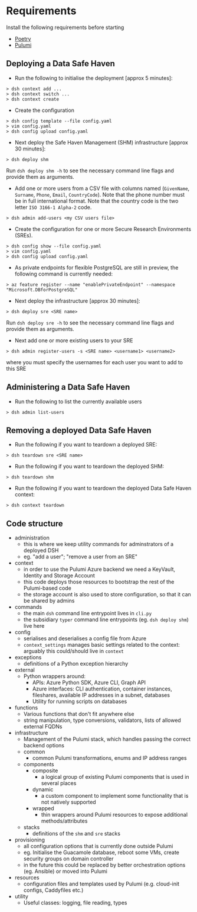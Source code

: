# Requirements

Install the following requirements before starting

- [Poetry](https://python-poetry.org/docs/#installation)
- [Pulumi](https://www.pulumi.com/docs/get-started/install/)

## Deploying a Data Safe Haven

- Run the following to initialise the deployment [approx 5 minutes]:

```console
> dsh context add ...
> dsh context switch ...
> dsh context create
```

- Create the configuration

```console
> dsh config template --file config.yaml
> vim config.yaml
> dsh config upload config.yaml
```

- Next deploy the Safe Haven Management (SHM) infrastructure [approx 30 minutes]:

```console
> dsh deploy shm
```

Run `dsh deploy shm -h` to see the necessary command line flags and provide them as arguments.

- Add one or more users from a CSV file with columns named (`GivenName`, `Surname`, `Phone`, `Email`, `CountryCode`).
  Note that the phone number must be in full international format.
  Note that the country code is the two letter `ISO 3166-1 Alpha-2` code.

```console
> dsh admin add-users <my CSV users file>
```

- Create the configuration for one or more Secure Research Environments (SREs).

```console
> dsh config show --file config.yaml
> vim config.yaml
> dsh config upload config.yaml
```

- As private endpoints for flexible PostgreSQL are still in preview, the following command is currently needed:

```console
> az feature register --name "enablePrivateEndpoint" --namespace "Microsoft.DBforPostgreSQL"
```

- Next deploy the infrastructure  [approx 30 minutes]:

```console
> dsh deploy sre <SRE name>
```

Run `dsh deploy sre -h` to see the necessary command line flags and provide them as arguments.

- Next add one or more existing users to your SRE

```console
> dsh admin register-users -s <SRE name> <username1> <username2>
```

where you must specify the usernames for each user you want to add to this SRE

## Administering a Data Safe Haven

- Run the following to list the currently available users

```console
> dsh admin list-users
```

## Removing a deployed Data Safe Haven

- Run the following if you want to teardown a deployed SRE:

```console
> dsh teardown sre <SRE name>
```

- Run the following if you want to teardown the deployed SHM:

```console
> dsh teardown shm
```

- Run the following if you want to teardown the deployed Data Safe Haven context:

```console
> dsh context teardown
```

## Code structure

- administration
    - this is where we keep utility commands for adminstrators of a deployed DSH
    - eg. "add a user"; "remove a user from an SRE"
- context
    - in order to use the Pulumi Azure backend we need a KeyVault, Identity and Storage Account
    - this code deploys those resources to bootstrap the rest of the Pulumi-based code
    - the storage account is also used to store configuration, so that it can be shared by admins
- commands
    - the main `dsh` command line entrypoint lives in `cli.py`
    - the subsidiary `typer` command line entrypoints (eg. `dsh deploy shm`) live here
- config
    - serialises and deserialises a config file from Azure
    - `context_settings` manages basic settings related to the context: arguably this could/should live in `context`
- exceptions
    - definitions of a Python exception hierarchy
- external
    - Python wrappers around:
        - APIs: Azure Python SDK, Azure CLI, Graph API
        - Azure interfaces: CLI authentication, container instances, fileshares, available IP addresses in a subnet, databases
        - Utility for running scripts on databases
- functions
    - Various functions that don't fit anywhere else
    - string manipulation, type conversions, validators, lists of allowed external FQDNs
- infrastructure
    - Management of the Pulumi stack, which handles passing the correct backend options
    - common
        - common Pulumi transformations, enums and IP address ranges
    - components
        - composite
            - a logical group of existing Pulumi components that is used in several places
        - dynamic
            - a custom component to implement some functionality that is not natively supported
        - wrapped
            - thin wrappers around Pulumi resources to expose additional methods/attributes
    - stacks
        - definitions of the `shm` and `sre` stacks
- provisioning
    - all configuration options that is currently done outside Pulumi
    - eg. Initialise the Guacamole database, reboot some VMs, create security groups on domain controller
    - in the future this could be replaced by better orchestration options (eg. Ansible) or moved into Pulumi
- resources
    - configuration files and templates used by Pulumi (e.g. cloud-init configs, Caddyfiles etc.)
- utility
    - Useful classes: logging, file reading, types
